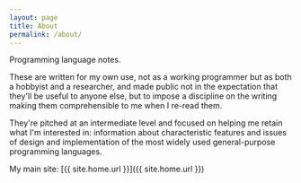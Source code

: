 ```yaml
---
layout: page
title: About
permalink: /about/
---
```


Programming language notes.

These are written for my own use, not as a working programmer but as both a
hobbyist and a researcher, and made public not in the expectation that they'll
be useful to anyone else, but to impose a discipline on the writing making them comprehensible to me when I re-read them.

They're pitched at an intermediate level and focused on helping me retain what
I'm interested in: information about characteristic features and issues of
design and implementation of the most widely used general-purpose programming
languages.

My main site: [{{ site.home.url }}]({{ site.home.url }})
